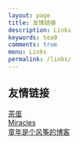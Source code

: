 ```yaml
---
layout: page
title: 友情链接
description: Links
keywords: tea9
comments: true
menu: Links
permalink: /links/
---
```


## 友情链接

[茶蛋](https://tea9.github.io)  
[Miracles](https://miracles666.github.io)  
[童年是个风筝的博客](https://www.zhangqirun.cn)  
 

